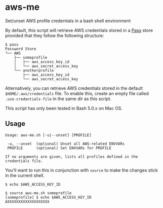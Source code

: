 # aws-me

Set/unset AWS profile credentials in a bash shell environment

By default, this script will retrieve AWS credentials stored in a [Pass](https://www.passwordstore.org/) store provided that they follow the following structure:

```
$ pass
Password Store
└── AWS
    ├── someprofile
    │   ├── aws_access_key_id
    │   └── aws_secret_access_key
    └── anotherprofile
        ├── aws_access_key_id
        └── aws_secret_access_key
```

Alternatively, you can retrieve AWS credentials stored in the default `$HOME/.aws/credentials` file. To enable this, create an empty file called `.use-credentials-file` in the same dir as this script.

This script has only been tested in Bash 5.0.x on Mac OS.

## Usage

```
Usage: aws-me.sh [-u|--unset] [PROFILE]

 -u, --unset  (optional) Unset all AWS-related ENVVARs
 PROFILE      (optional) Set ENVVARs for PROFILE

If no arguments are given, lists all profiles defined in the
credentials file.
```

You'll want to run this in conjunction with `source` to make the changes stick in the current shell.

```
$ echo $AWS_ACCESS_KEY_ID

$ source aws-me.sh someprofile
[someprofile] $ echo $AWS_ACCESS_KEY_ID
AXXXXXXXXXXXXXXXXXXX
```
